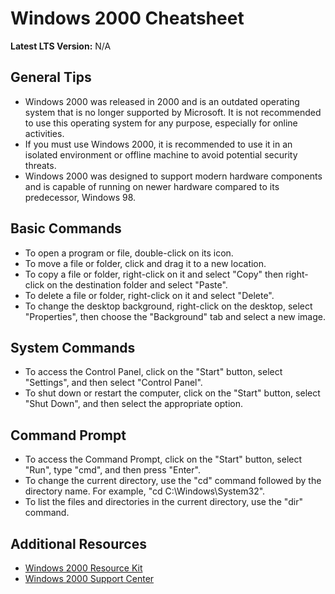 # Windows 2000 Cheatsheet

**Latest LTS Version:** N/A

## General Tips

- Windows 2000 was released in 2000 and is an outdated operating system that is no longer supported by Microsoft. It is not recommended to use this operating system for any purpose, especially for online activities.
- If you must use Windows 2000, it is recommended to use it in an isolated environment or offline machine to avoid potential security threats.
- Windows 2000 was designed to support modern hardware components and is capable of running on newer hardware compared to its predecessor, Windows 98.

## Basic Commands

- To open a program or file, double-click on its icon.
- To move a file or folder, click and drag it to a new location.
- To copy a file or folder, right-click on it and select "Copy" then right-click on the destination folder and select "Paste".
- To delete a file or folder, right-click on it and select "Delete".
- To change the desktop background, right-click on the desktop, select "Properties", then choose the "Background" tab and select a new image.

## System Commands

- To access the Control Panel, click on the "Start" button, select "Settings", and then select "Control Panel".
- To shut down or restart the computer, click on the "Start" button, select "Shut Down", and then select the appropriate option.

## Command Prompt

- To access the Command Prompt, click on the "Start" button, select "Run", type "cmd", and then press "Enter".
- To change the current directory, use the "cd" command followed by the directory name. For example, "cd C:\Windows\System32".
- To list the files and directories in the current directory, use the "dir" command.

## Additional Resources

- [Windows 2000 Resource Kit](https://www.microsoft.com/en-us/download/details.aspx?id=6245)
- [Windows 2000 Support Center](https://support.microsoft.com/en-us/topic/windows-2000-support-has-ended-46376b8d-3a03-750d-49b5-d5e8e07f0ac9)
